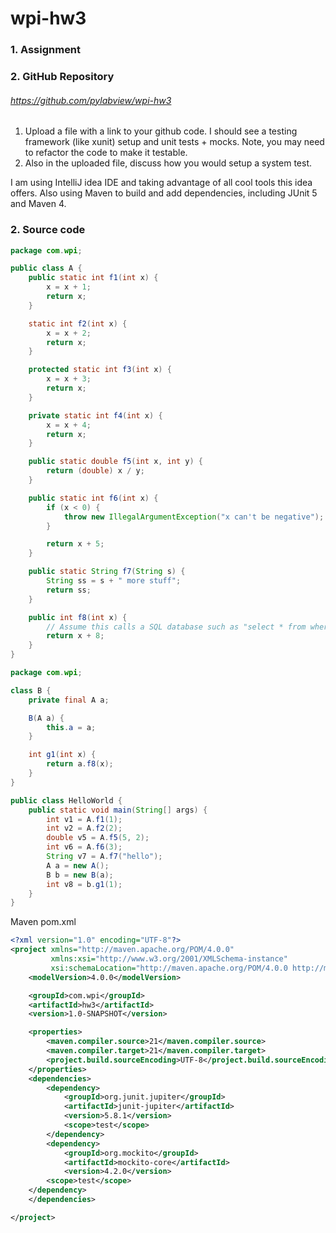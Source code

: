 # wpi-hw3

### 1. Assignment

### 2. GitHub Repository

######  https://github.com/pylabview/wpi-hw3

1. Upload a file with a link to your github code. I should see a testing framework (like xunit) setup and unit tests + mocks. Note, you may need to refactor the code to make it testable.
2. Also in the uploaded file, discuss how you would setup a system test.

I am using IntelliJ idea IDE and taking advantage of all cool tools this idea offers. Also using Maven to build and add dependencies, including JUnit 5 and Maven  4.

###    2. Source code

```java
package com.wpi;

public class A {
    public static int f1(int x) {
        x = x + 1;
        return x;
    }

    static int f2(int x) {
        x = x + 2;
        return x;
    }

    protected static int f3(int x) {
        x = x + 3;
        return x;
    }

    private static int f4(int x) {
        x = x + 4;
        return x;
    }

    public static double f5(int x, int y) {
        return (double) x / y;
    }

    public static int f6(int x) {
        if (x < 0) {
            throw new IllegalArgumentException("x can't be negative");
        }

        return x + 5;
    }

    public static String f7(String s) {
        String ss = s + " more stuff";
        return ss;
    }

    public int f8(int x) {
        // Assume this calls a SQL database such as "select * from where something = x"
        return x + 8;
    }
}
```

```java
package com.wpi;

class B {
    private final A a;

    B(A a) {
        this.a = a;
    }

    int g1(int x) {
        return a.f8(x);
    }
}
```

```java
public class HelloWorld {
    public static void main(String[] args) {
        int v1 = A.f1(1);
        int v2 = A.f2(2);
        double v5 = A.f5(5, 2);
        int v6 = A.f6(3);
        String v7 = A.f7("hello");
        A a = new A();
        B b = new B(a);
        int v8 = b.g1(1);
    }
}
```

Maven pom.xml

```xml
<?xml version="1.0" encoding="UTF-8"?>
<project xmlns="http://maven.apache.org/POM/4.0.0"
         xmlns:xsi="http://www.w3.org/2001/XMLSchema-instance"
         xsi:schemaLocation="http://maven.apache.org/POM/4.0.0 http://maven.apache.org/xsd/maven-4.0.0.xsd">
    <modelVersion>4.0.0</modelVersion>

    <groupId>com.wpi</groupId>
    <artifactId>hw3</artifactId>
    <version>1.0-SNAPSHOT</version>

    <properties>
        <maven.compiler.source>21</maven.compiler.source>
        <maven.compiler.target>21</maven.compiler.target>
        <project.build.sourceEncoding>UTF-8</project.build.sourceEncoding>
    </properties>
    <dependencies>
        <dependency>
            <groupId>org.junit.jupiter</groupId>
            <artifactId>junit-jupiter</artifactId>
            <version>5.8.1</version>
            <scope>test</scope>
        </dependency>
        <dependency>
            <groupId>org.mockito</groupId>
            <artifactId>mockito-core</artifactId>
            <version>4.2.0</version>
        <scope>test</scope>
    </dependency>
    </dependencies>

</project>
```